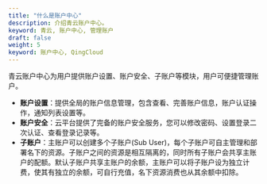 ```yaml
---
title: "什么是账户中心"
description: 介绍青云账户中心。
keyword: 青云, 账户中心, 管理账户
draft: false
weight: 5
keyword: 账户中心, QingCloud
---
```


青云账户中心为用户提供账户设置、账户安全、子账户等模块，用户可便捷管理账户。

- **账户设置**：提供全局的账户信息管理，包含查看、完善账户信息，账户认证操作，通知列表设置等。
- **账户安全**：云平台提供了完备的账户安全服务，您可以修改密码、设置登录二次认证、查看登录记录等。
- **子账户**：主账户可以创建多个子账户(Sub User)，每个子账户可自主管理和部署名下的资源。子账户之间的资源是相互隔离的，同时所有子账户会共享主账户的配额。默认子账户共享主账户的余额，主账户可以将子账户设为独立计费，使其有独立的余额，可自行充值，名下资源消费也从其余额中扣除。

